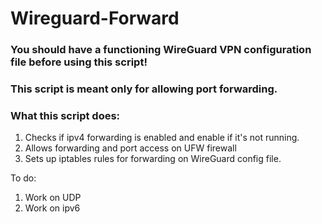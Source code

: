 # Wireguard-Forward
<h3>You should have a functioning WireGuard VPN configuration file before using this script!</h3>
<h3>This script is meant only for allowing port forwarding.</h3>


<h3>What this script does:</h3>

<ol>
  <li>Checks if ipv4 forwarding is enabled and enable if it's not running.</li>
  <li>Allows forwarding and port access on UFW firewall</li>
  <li>Sets up iptables rules for forwarding on WireGuard config file.</li>
</ol>



To do:
<ol>
  <li>Work on UDP</li>
  <li>Work on ipv6</li>
</ol>
